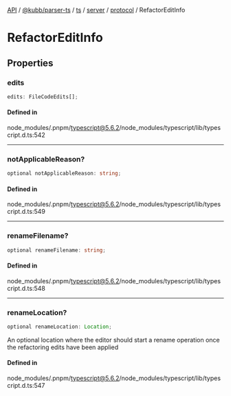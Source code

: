 [API](../../../../../../../../../packages.md) / [@kubb/parser-ts](../../../../../../../index.md) / [ts](../../../../../index.md) / [server](../../../index.md) / [protocol](../index.md) / RefactorEditInfo

# RefactorEditInfo

## Properties

### edits

```ts
edits: FileCodeEdits[];
```

#### Defined in

node\_modules/.pnpm/typescript@5.6.2/node\_modules/typescript/lib/typescript.d.ts:542

***

### notApplicableReason?

```ts
optional notApplicableReason: string;
```

#### Defined in

node\_modules/.pnpm/typescript@5.6.2/node\_modules/typescript/lib/typescript.d.ts:549

***

### renameFilename?

```ts
optional renameFilename: string;
```

#### Defined in

node\_modules/.pnpm/typescript@5.6.2/node\_modules/typescript/lib/typescript.d.ts:548

***

### renameLocation?

```ts
optional renameLocation: Location;
```

An optional location where the editor should start a rename operation once
the refactoring edits have been applied

#### Defined in

node\_modules/.pnpm/typescript@5.6.2/node\_modules/typescript/lib/typescript.d.ts:547
